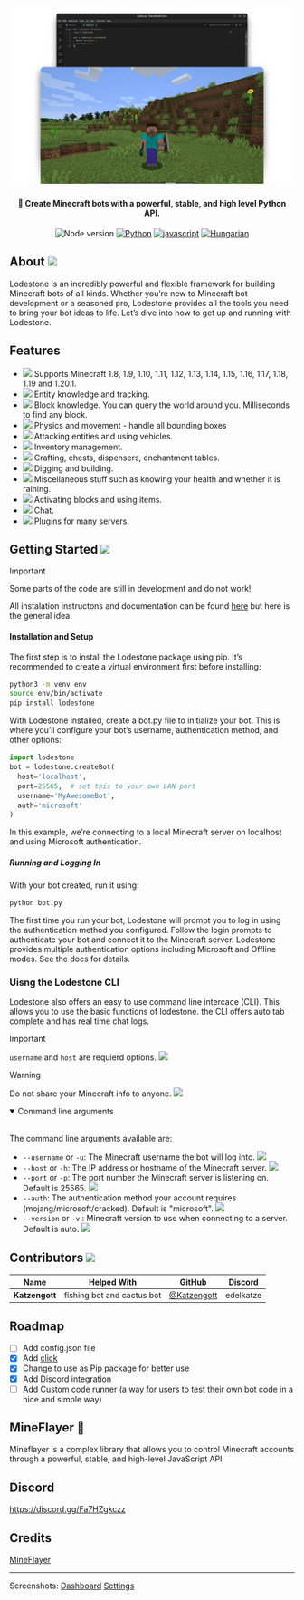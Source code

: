 <file-attachment-contents filename="README.md">

<h1 align="center">
  <br>
  <a href="https://github.com/SilkePilon/lodestone/"><img src="assets/E9B3B2BE-93B4-45CA-A818-2D35C1279D1D.webp" alt="Lodestone" width="560"></a>
  <br>
</h1>

<h4 align="center">🤖 Create Minecraft bots with a powerful, stable, and high level Python API.</h4>

<p align="center">
    <img alt="Node version" src="https://img.shields.io/static/v1?label=node&message=%20%3E=18.0.0&logo=node.js&color=2334D058" />
      <a href="https://python.org/"><img src="https://img.shields.io/badge/Python-FFD43B?logo=python&logoColor=blue" alt="Python"></a>
  <a href="https://github.com/reworkd/AgentGPT/blob/master/docs/README.zh-HANS.md"><img src="https://img.shields.io/badge/JavaScript-323330?logo=minecraft&logoColor=F7DF1E" alt="javascript"></a>
  <a href="soon!"><img src="https://img.shields.io/badge/Discord-5865F2?logo=discord&logoColor=white" alt="Hungarian"></a>
</p>

<!-- ![screenshot](https://raw.githubusercontent.com/SilkePilon/youdotcom/main/assets/images/YouDotCom.jpg) -->

## About <img src="https://minecraft.wiki/images/ItemSprite_book.png?791a5">

Lodestone is an incredibly powerful and flexible framework for building Minecraft bots of all kinds.
Whether you’re new to Minecraft bot development or a seasoned pro, Lodestone provides all the tools you need to bring your bot ideas to life.
Let’s dive into how to get up and running with Lodestone.

## Features

* <img src="https://minecraft.wiki/images/ItemSprite_compass.png?2364d"> Supports Minecraft 1.8, 1.9, 1.10, 1.11, 1.12, 1.13, 1.14, 1.15, 1.16, 1.17, 1.18, 1.19 and 1.20.1.
* <img src="https://minecraft.wiki/images/EntitySprite_tamed-wolf.png?e90cb"> Entity knowledge and tracking.
* <img src="https://minecraft.wiki/images/EnvSprite_non-renewable-resource.png?44294"> Block knowledge. You can query the world around you. Milliseconds to find any block.
* <img src="https://minecraft.wiki/images/EnvSprite_sprint.png?e9341"> Physics and movement - handle all bounding boxes
* <img src="https://minecraft.wiki/images/EffectSprite_strength-revision-1.png?8da27"> Attacking entities and using vehicles.
* <img src="https://minecraft.wiki/images/EnvSprite_two-by-two.png?56fdc"> Inventory management.
* <img src="https://minecraft.wiki/images/BlockSprite_crafting-table.png?1ea45"> Crafting, chests, dispensers, enchantment tables.
* <img src="https://minecraft.wiki/images/EnvSprite_item.png?89d23"> Digging and building.
* <img src="https://minecraft.wiki/images/BlockSprite_brewing-stand.png?918de"> Miscellaneous stuff such as knowing your health and whether it is raining.
* <img src="https://minecraft.wiki/images/EffectSprite_strength-revision-1.png?8da27"> Activating blocks and using items.
* <img src="https://minecraft.wiki/images/ItemSprite_oak-sign.png?e1d26"> Chat.
* <img src="https://minecraft.wiki/images/EffectSprite_particle-speed.png?0ed64"> Plugins for many servers.

## Getting Started <img src="https://minecraft.wiki/images/EnvSprite_item.png?89d23">

> [!IMPORTANT]
> Some parts of the code are still in development and do not work!

All instalation instructons and documentation can be found [here](https://lodestone-documentation.vercel.app/ "docs") but here is the general idea.

#### Installation and Setup
The first step is to install the Lodestone package using pip. It’s recommended to create a virtual environment first before installing:
```bash
python3 -m venv env
source env/bin/activate
pip install lodestone
```
With Lodestone installed, create a bot.py file to initialize your bot. This is where you’ll configure your bot’s username, authentication method, and other options:
```python
import lodestone
bot = lodestone.createBot(
  host='localhost',
  port=25565,  # set this to your own LAN port
  username='MyAwesomeBot',
  auth='microsoft' 
)
```
In this example, we’re connecting to a local Minecraft server on localhost and using Microsoft authentication.

##### Running and Logging In
With your bot created, run it using:
```bash
python bot.py
```
The first time you run your bot, Lodestone will prompt you to log in using the authentication method you configured. Follow the login prompts to authenticate your bot and connect it to the Minecraft server.
Lodestone provides multiple authentication options including Microsoft and Offline modes. See the docs for details.



### Uisng the Lodestone CLI

Lodestone also offers an easy to use command line intercace (CLI). This allows you to use the basic functions of lodestone.
the CLI offers auto tab complete and has real time chat logs.

> [!IMPORTANT]
> `username` and `host` are requierd options. <img src="https://minecraft.wiki/images/EffectSprite_particle-speed.png?0ed64">

> [!WARNING]
> Do not share your Minecraft info to anyone. <img src="https://minecraft.wiki/images/EffectSprite_strength-revision-1.png?8da27">

<details open>
<summary>Command line arguments</summary>
<br>

The command line arguments available are:

* `--username` or `-u`: The Minecraft username the bot will log into. <img src="https://minecraft.wiki/images/EnvSprite_emote.png?37574">
* `--host` or `-h`: The IP address or hostname of the Minecraft server. <img src="https://minecraft.wiki/images/EffectSprite_strength-revision-1.png?8da27">
* `--port` or `-p`: The port number the Minecraft server is listening on. Default is 25565. <img src="https://minecraft.wiki/images/EffectSprite_strength-revision-1.png?8da27">
* `--auth`: The authentication method your account requires (mojang/microsoft/cracked). Default is "microsoft". <img src="https://minecraft.wiki/images/EffectSprite_strength-revision-1.png?8da27">
* `--version` or `-v` : Minecraft version to use when connecting to a server. Default is auto. <img src="https://minecraft.wiki/images/EffectSprite_strength-revision-1.png?8da27">

</details>

## Contributors <img src="https://minecraft.wiki/images/EnvSprite_heart.png?8a428">
| Name                | Helped With                               | GitHub   | Discord   |
| --------------------- | ----------------------------------------- | ----------- | ----------- |
| **Katzengott**            | fishing bot and cactus bot | [@Katzengott](https://github.com/Katzengott) | edelkatze |



## Roadmap

- [ ] Add config.json file
- [X] Add [click](https://github.com/pallets/click)
- [X] Change to use as Pip package for better use
- [X] Add Discord integration
- [ ] Add Custom code runner (a way for users to test their own bot code in a nice and simple way)

## MineFlayer 🚀

Mineflayer is a complex library that allows you to control Minecraft accounts through a powerful, stable, and high-level JavaScript API

## Discord

https://discord.gg/Fa7HZgkczz

## Credits

<a href="https://github.com/PrismarineJS/mineflayer" target="_blank">MineFlayer</a>

---

Screenshots:
[Dashboard](https://imgur.com/a/Hceiwhp)
[Settings](https://imgur.com/a/9p1YbtE)

</file-attachment-contents>
